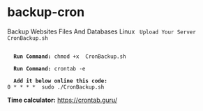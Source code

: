 # backup-cron
Backup Websites Files And Databases Linux
<code>
  Upload Your Server CronBackup.sh
</code>

<code>
  <b>Run Command:</b> chmod +x  CronBackup.sh
</code>
<code>
  <b>Run Command:</b> crontab -e  
</code>
<code>
  <b>Add it below online this code:</b>
0 * * * *  sudo ./CronBackup.sh 
</code> 

<b>Time calculator:</b> https://crontab.guru/

